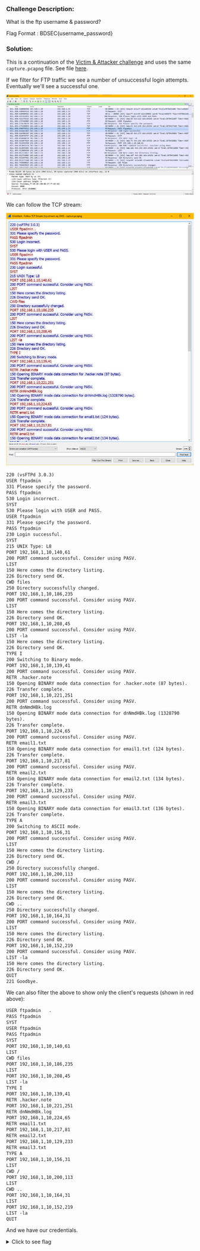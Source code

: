 ### Challenge Description:

What is the ftp username & password?

Flag Format : BDSEC{username_password}

### Solution:

This is a continuation of the [Victim & Attacker challenge](victim_attacker.md) and uses the same `capture.pcapng` file. See file [here](attachments). 

If we filter for FTP traffic we see a number of unsuccessful login attempts. Eventually we'll see a successful one.

![](img/wireshark-ftp-creads.png)

We can follow the TCP stream:

![](img/wireshark-ftp-creads-follow-stream.png)

```
220 (vsFTPd 3.0.3)
USER ftpadmin	.
331 Please specify the password.
PASS ftpadmin
530 Login incorrect.
SYST
530 Please login with USER and PASS.
USER ftpadmin
331 Please specify the password.
PASS ftpadmin
230 Login successful.
SYST
215 UNIX Type: L8
PORT 192,168,1,10,140,61
200 PORT command successful. Consider using PASV.
LIST
150 Here comes the directory listing.
226 Directory send OK.
CWD files
250 Directory successfully changed.
PORT 192,168,1,10,186,235
200 PORT command successful. Consider using PASV.
LIST
150 Here comes the directory listing.
226 Directory send OK.
PORT 192,168,1,10,208,45
200 PORT command successful. Consider using PASV.
LIST -la
150 Here comes the directory listing.
226 Directory send OK.
TYPE I
200 Switching to Binary mode.
PORT 192,168,1,10,139,41
200 PORT command successful. Consider using PASV.
RETR .hacker.note
150 Opening BINARY mode data connection for .hacker.note (87 bytes).
226 Transfer complete.
PORT 192,168,1,10,221,251
200 PORT command successful. Consider using PASV.
RETR dnNmdHBk.log
150 Opening BINARY mode data connection for dnNmdHBk.log (1328790 bytes).
226 Transfer complete.
PORT 192,168,1,10,224,65
200 PORT command successful. Consider using PASV.
RETR email1.txt
150 Opening BINARY mode data connection for email1.txt (124 bytes).
226 Transfer complete.
PORT 192,168,1,10,217,81
200 PORT command successful. Consider using PASV.
RETR email2.txt
150 Opening BINARY mode data connection for email2.txt (134 bytes).
226 Transfer complete.
PORT 192,168,1,10,129,233
200 PORT command successful. Consider using PASV.
RETR email3.txt
150 Opening BINARY mode data connection for email3.txt (136 bytes).
226 Transfer complete.
TYPE A
200 Switching to ASCII mode.
PORT 192,168,1,10,156,31
200 PORT command successful. Consider using PASV.
LIST
150 Here comes the directory listing.
226 Directory send OK.
CWD /
250 Directory successfully changed.
PORT 192,168,1,10,200,113
200 PORT command successful. Consider using PASV.
LIST
150 Here comes the directory listing.
226 Directory send OK.
CWD ..
250 Directory successfully changed.
PORT 192,168,1,10,164,31
200 PORT command successful. Consider using PASV.
LIST
150 Here comes the directory listing.
226 Directory send OK.
PORT 192,168,1,10,152,219
200 PORT command successful. Consider using PASV.
LIST -la
150 Here comes the directory listing.
226 Directory send OK.
QUIT
221 Goodbye.
```

We can also filter the above to show only the client's requests (shown in red above):

```
USER ftpadmin	.
PASS ftpadmin
SYST
USER ftpadmin
PASS ftpadmin
SYST
PORT 192,168,1,10,140,61
LIST
CWD files
PORT 192,168,1,10,186,235
LIST
PORT 192,168,1,10,208,45
LIST -la
TYPE I
PORT 192,168,1,10,139,41
RETR .hacker.note
PORT 192,168,1,10,221,251
RETR dnNmdHBk.log
PORT 192,168,1,10,224,65
RETR email1.txt
PORT 192,168,1,10,217,81
RETR email2.txt
PORT 192,168,1,10,129,233
RETR email3.txt
TYPE A
PORT 192,168,1,10,156,31
LIST
CWD /
PORT 192,168,1,10,200,113
LIST
CWD ..
PORT 192,168,1,10,164,31
LIST
PORT 192,168,1,10,152,219
LIST -la
QUIT
```

And we have our credentials. 

<details>
  <summary>Click to see flag</summary> 
  
    BDSEC{ftpadmin_ftpadmin}

</details>